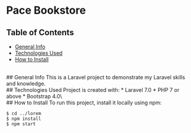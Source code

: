 # Pace Bookstore

## Table of Contents
* [General Info](#general-info)
* [Technologies Used](#technologies-used)
* [How to Install](#how-to-install)

<br />
## General Info
This is a Laravel project to demonstrate my Laravel skills and knowledge.

<br />
## Technologies Used
Project is created with:
* Laravel 7.0
* PHP 7 or above
* Bootstrap 4.0\

<br />
## How to Install
To run this project, install it locally using npm:

```
$ cd ../lorem
$ npm install
$ npm start
```
